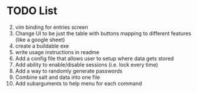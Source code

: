 # TODO List
2. vim binding for entries screen
2. Change UI to be just the table with buttons mapping to different features (like a google sheet)
2. create a buildable exe
2. write usage instructions in readme
2. Add a config file that allows user to setup where data gets stored
2. Add ability to enable/disable sessions (i.e. lock every time)
2. Add a way to randomly generate passwords
2. Combine salt and data into one file
2. Add subarguments to help menu for each command
